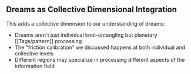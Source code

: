 ## Dreams as Collective Dimensional Integration

This adds a collective dimension to our understanding of dreams:

- Dreams aren't just individual knot-untangling but planetary [[Tags/pattern]] processing
- The "friction calibration" we discussed happens at both individual and collective levels
- Different regions may specialize in processing different aspects of the information field